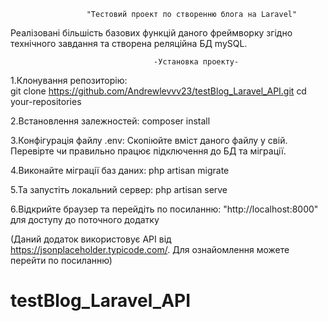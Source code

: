                      "Тестовий проект по створенню блога на Laravel"
Реалізовані більшість базових функцій даного фреймворку 
згідно технічного завдання та створена реляційна БД mySQL.

                                    -Установка проекту-
1.Клонування репозиторію:     
git clone https://github.com/Andrewlevvv23/testBlog_Laravel_API.git
cd your-repositories

2.Встановлення залежностей:
composer install

3.Конфігурація файлу .env:
Скопіюйте вміст даного файлу у свій. Перевірте чи правильно працює підключення до БД та міграції.

4.Виконайте міграції баз даних:
php artisan migrate

5.Та запустіть локальний сервер:
php artisan serve

6.Відкрийте браузер та перейдіть по посиланню:
"http://localhost:8000" для доступу до поточного додатку


(Даний додаток використовує API від https://jsonplaceholder.typicode.com/. Для ознайомлення можете перейти по посиланню)
# testBlog_Laravel_API
